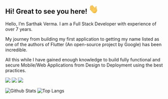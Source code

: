 
## Hi! Great to see you here! <img src="https://raw.githubusercontent.com/IAmSarthakVerma/IAmSarthakVerma/master/wave.gif" width="30px" height="30px">
Hello, I’m Sarthak Verma. I am a Full Stack Developer with experience of over 7 years.

My journey from building my first application to getting my name listed as one of the authors of Flutter (An open-source project by Google) has been incredible.

All this while I have gained enough knowledge to build fully functional and secure Mobile/Web Applications from Design to Deployment using the best practices.

<a href="iamsarthakverma.github.io"><img src="https://img.shields.io/badge/Portfolio-%23000000.svg?style=for-the-badge&logo=firefox&logoColor=#FF7139"/></a>
<a href="https://twitter.com/intent/follow?screen_name=IAmSarthakVerma"><img src="https://img.shields.io/badge/IAmSarthakVerma-%231DA1F2.svg?style=for-the-badge&logo=Twitter&logoColor=white"></a>
<a href="mailto:hisarthakverma@gmail.com"><img src="https://img.shields.io/badge/Gmail-D14836?style=for-the-badge&logo=gmail&logoColor=white"></a>



![Github Stats](https://github-readme-stats.vercel.app/api?username=IAmSarthakVerma&count_private=true&show_icons=true&include_all_commits=true)
![Top Langs](https://github-readme-stats.vercel.app/api/top-langs/?username=IAmSarthakVerma&hide=TeX&layout=compact&exclude_repo=MegaBoxing,iamsarthakverma.github.io,sahejsahni.github.io)

